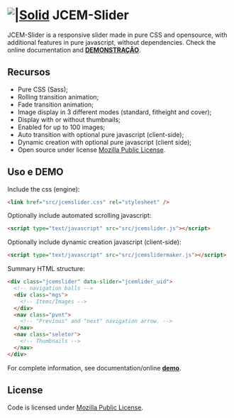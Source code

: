 # [![|Solid](https://jcemslider.jcem.pro/assets/favicon/32x32.png)](https://jscemslider.jcem.pro) JCEM-Slider

JCEM-Slider is a responsive slider made in pure CSS and opensource, with additional features in pure javascript, without dependencies.
Check the online documentation and **[DEMONSTRAÇÃO](http://jcemslider.jcem.pro)**.

## Recursos

- Pure CSS (Sass);
- Rolling transition animation;
- Fade transition animation;
- Image display in 3 different modes (standard, fitheight and cover);
- Display with or without thumbnails;
- Enabled for up to 100 images;
- Auto transition with optional pure javascript (client-side);
- Dynamic creation with optional pure javascript (client side);
- Open source under license [Mozilla Public License](https://choosealicense.com/licenses/mpl-2.0/).

## Uso e DEMO

Include the css (engine):

```html
<link href="src/jcemslider.css" rel="stylesheet" />
```

Optionally include automated scrolling javascript:

```html
<script type="text/javascript" src="src/jcemslider.js"></script>
```

Optionally include dynamic creation javascript (client-side):

```html
<script type="text/javascript" src="src/jcemslidermaker.js"></script>
```

Summary HTML structure:

```html
<div class="jcemslider" data-slider="jcemlider_uid">
  <!-- navigation balls -->
  <div class="mgs">
    <!-- Items/Images -->
  </div>
  <nav class="pvnt">
    <!-- "Previous" and "next" navigation arrow. -->
  </nav>
  <nav class="seletor">
    <!-- Thumbnails -->
  </nav>
</div>
```

For complete information, see documentation/online **[demo](http://jcemslider.jcem.pro)**.

## License

Code is licensed under [Mozilla Public License]('https://choosealicense.com/licenses/mpl-2.0/).
